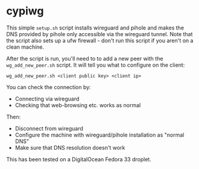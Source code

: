 # cypiwg

This simple `setup.sh` script installs wireguard and pihole and makes the DNS provided by pihole only accessible via the wireguard tunnel.
Note that the script also sets up a ufw firewall - don't run this script if you aren't on a clean machine.

After the script is run, you'll need to to add a new peer with the `wg_add_new_peer.sh` script. It will tell you what to configure on the client:

```
wg_add_new_peer.sh <client public key> <client ip>
```

You can check the connection by:
- Connecting via wireguard
- Checking that web-browsing etc. works as normal

Then:
- Disconnect from wireguard
- Configure the machine with wireguard/pihole installation as "normal DNS"
- Make sure that DNS resolution doesn't work

This has been tested on a DigitalOcean Fedora 33 droplet.